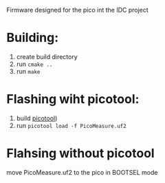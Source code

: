 Firmware designed for the pico int the IDC project

# Building:
  
1. create build directory
2. run `cmake ..`
3. run `make`

# Flashing wiht picotool:

1. build [picotool](https://github.com/raspberrypi/picotool))
2. run `picotool load -f PicoMeasure.uf2` 

# Flahsing without picotool
  
move PicoMeasure.uf2 to the pico in BOOTSEL mode
